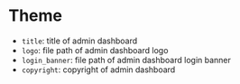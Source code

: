 # Theme

* `title`: title of admin dashboard
* `logo`: file path of admin dashboard logo
* `login_banner`: file path of admin dashboard login banner
* `copyright`: copyright of admin dashboard
